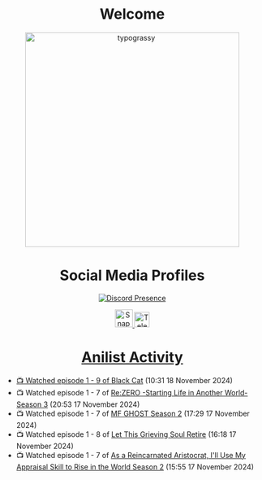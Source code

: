 <div align="center">

# Welcome
<a href="https://github.com/kawarimidoll/typograssy">
    <img alt="typograssy" src="https://typograssy.deno.dev/api?text=%E3%82%88%E3%81%86%E3%81%93%E3%81%9D%E3%81%BF%E3%81%AA%E3%81%95%E3%82%93%20-%20Sheby--&&l0=none&l1=82d9d0&l2=027353&l3=038c4c&l4=01402e&bg=none&frame=none&speed=100&comment=" width="421.99">
</a>

</div>

<div align="center">

# Social Media Profiles

[![Discord Presence](https://lanyard.cnrad.dev/api/612532963938271232)](https://discord.com/users/612532963938271232)


<a href="https://www.snapchat.com/add/a.sheby" title="Snapchat Profile">
    <img src="https://www.freepnglogos.com/uploads/snapchat-logo-png-0.png" width="35" alt="Snapchat Logo" />


<a href="https://t.me/ASheby" title="Telegram Profile">
    <img src="https://www.freepnglogos.com/uploads/telegram-logo-png-0.png" width="30" alt="Telegram Logo" />


</div>

<div align="center">

# Anilist Activity

</div>

<!-- ANILIST_ACTIVITY:start -->

-   📺 Watched episode 1 - 9 of [Black Cat](https://anilist.co/anime/68) (10:31 18 November 2024)
-   📺 Watched episode 1 - 7 of [Re:ZERO -Starting Life in Another World- Season 3](https://anilist.co/anime/163134) (20:53 17 November 2024)
-   📺 Watched episode 1 - 7 of [MF GHOST Season 2](https://anilist.co/anime/171642) (17:29 17 November 2024)
-   📺 Watched episode 1 - 8 of [Let This Grieving Soul Retire](https://anilist.co/anime/175019) (16:18 17 November 2024)
-   📺 Watched episode 1 - 7 of [As a Reincarnated Aristocrat, I'll Use My Appraisal Skill to Rise in the World Season 2](https://anilist.co/anime/178434) (15:55 17 November 2024)

<!-- ANILIST_ACTIVITY:end -->
